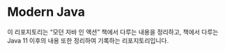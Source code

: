 # Modern Java

이 리포지토리는 “모던 자바 인 액션” 책에서 다루는 내용을 정리하고, 책에서 다루는 Java 11 이후의 내용 또한 정리하여 기록하는 리포지토리입니다.
